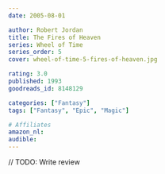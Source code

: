 ```yaml
---
date: 2005-08-01

author: Robert Jordan
title: The Fires of Heaven
series: Wheel of Time
series_order: 5
cover: wheel-of-time-5-fires-of-heaven.jpg

rating: 3.0
published: 1993
goodreads_id: 8148129

categories: ["Fantasy"]
tags: ["Fantasy", "Epic", "Magic"]

# Affiliates
amazon_nl: 
audible: 
---
```


// TODO: Write review
